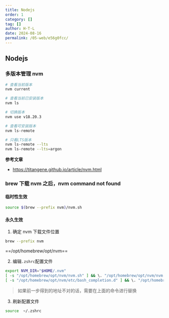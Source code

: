 ```yaml
---
title: Nodejs
order: 1
category: []
tag: []
author: H·T·L
date: 2024-08-16
permalink: /05-web/e56g0fcc/
---
```





## Nodejs



### 多版本管理 nvm

```sh
# 查看当前版本
nvm current

# 查看当前已安装版本
nvm ls

# 切换版本
nvm use v18.20.3

# 查看可安装版本
nvm ls-remote

# 只看LTS版本
nvm ls-remote --lts
nvm ls-remote --lts=argon
```

**参考文章**

- https://titangene.github.io/article/nvm.html

### brew 下载 nvm 之后，nvm command not found

#### 临时性生效

```bash
source $(brew --prefix nvm)/nvm.sh
```

#### 永久生效

1. 确定 nvm 下载文件位置

```bash
brew --prefix nvm
```

==/opt/homebrew/opt/nvm==

2. 编辑`.zshrc`配置文件

```bash
export NVM_DIR="$HOME/.nvm"
[ -s "/opt/homebrew/opt/nvm/nvm.sh" ] && \. "/opt/homebrew/opt/nvm/nvm.sh"
[ -s "/opt/homebrew/opt/nvm/etc/bash_completion.d" ] && \. "/opt/homebrew/opt/nvm/etc/bash_completion.d"
```

> 如果前一步得到的地址不对的话，需要在上面的命令进行替换

3. 刷新配置文件

```bash
source  ~/.zshrc
```

